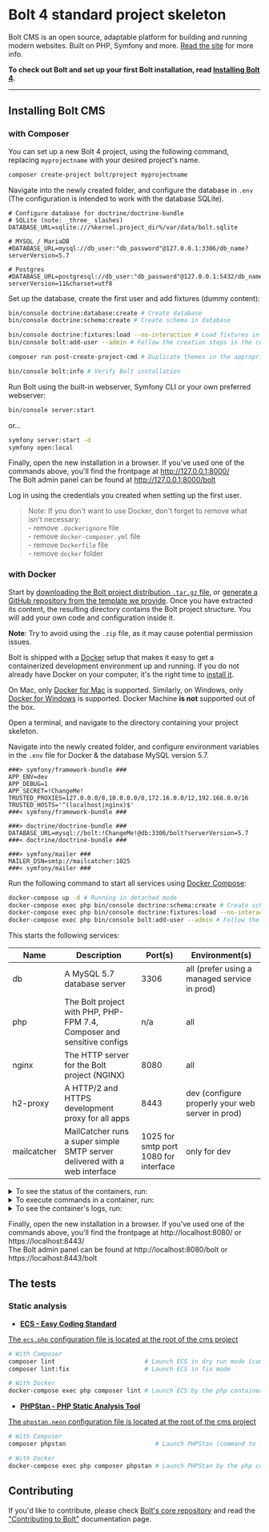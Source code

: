 Bolt 4 standard project skeleton
================================

Bolt CMS is an open source, adaptable platform for building and running modern websites. Built on PHP, Symfony and more. [Read the site](https://boltcms.io) for more info. 

**To check out Bolt and set up your first Bolt installation, read [Installing Bolt 4][installation].** 

---

## Installing Bolt CMS

### with Composer

You can set up a new Bolt 4 project, using the following command, replacing `myprojectname` with your desired project's name.

```bash
composer create-project bolt/project myprojectname
```

Navigate into the newly created folder, and configure the database in `.env` (The configuration is intended to work with the database SQLite).

```dotenv
# Configure database for doctrine/doctrine-bundle
# SQLite (note: _three_ slashes)
DATABASE_URL=sqlite:///%kernel.project_dir%/var/data/bolt.sqlite

# MYSQL / MariaDB
#DATABASE_URL=mysql://db_user:"db_password"@127.0.0.1:3306/db_name?serverVersion=5.7

# Postgres
#DATABASE_URL=postgresql://db_user:"db_password"@127.0.0.1:5432/db_name?serverVersion=11&charset=utf8
```

Set up the database, create the first user and add fixtures (dummy content):

```bash
bin/console doctrine:database:create # Create database
bin/console doctrine:schema:create # Create schema in database

bin/console doctrine:fixtures:load --no-interaction # Load fixtures in databse (step not compulsory)
bin/console bolt:add-user --admin # Follow the creation steps in the console (warning: fixtures already created an admin user)

composer run post-create-project-cmd # Duplicate themes in the appropriate folder

bin/console bolt:info # Verify Bolt installation
```

Run Bolt using the built-in webserver, Symfony CLI or your own preferred webserver:

```bash
bin/console server:start
```

or…

```bash
symfony server:start -d
symfony open:local
```

Finally, open the new installation in a browser. If you've used one of the commands above, you'll find the frontpage at http://127.0.0.1:8000/ \
The Bolt admin panel can be found at http://127.0.0.1:8000/bolt

Log in using the credentials you created when setting up the first user.

> Note: If you don't want to use Docker, don't forget to remove what isn't necessary: \
    - remove `.dockerignore` file \
    - remove `docker-composer.yml` file \
    - remove `Dockerfile` file \
    - remove `docker` folder

### with Docker

Start by [downloading the Bolt project distribution `.tar.gz` file](https://github.com/bolt/project/releases/latest), or [generate a GitHub repository from the template we provide](https://github.com/bolt/project/generate).
Once you have extracted its content, the resulting directory contains the Bolt project structure. You will add your own code and configuration inside it.

**Note**: Try to avoid using the `.zip` file, as it may cause potential permission issues.

Bolt is shipped with a [Docker](https://docker.com) setup that makes it easy to get a containerized development environment up and running. If you do not already have Docker on your computer, it's the right time to [install it](https://docs.docker.com/get-docker/).

On Mac, only [Docker for Mac](https://docs.docker.com/docker-for-mac/) is supported.
Similarly, on Windows, only [Docker for Windows](https://docs.docker.com/docker-for-windows/) is supported. Docker Machine **is not** supported out of the box.

Open a terminal, and navigate to the directory containing your project skeleton.

Navigate into the newly created folder, and configure environment variables in the `.env` file for Docker & the database MySQL version 5.7.

```dotenv
###> symfony/framework-bundle ###
APP_ENV=dev
APP_DEBUG=1
APP_SECRET=!ChangeMe!
TRUSTED_PROXIES=127.0.0.0/8,10.0.0.0/8,172.16.0.0/12,192.168.0.0/16
TRUSTED_HOSTS='^(localhost|nginx)$'
###< symfony/framework-bundle ###

###> doctrine/doctrine-bundle ###
DATABASE_URL=mysql://bolt:!ChangeMe!@db:3306/bolt?serverVersion=5.7
###< doctrine/doctrine-bundle ###

###> symfony/mailer ###
MAILER_DSN=smtp://mailcatcher:1025
###< symfony/mailer ###
```

Run the following command to start all services using [Docker Compose](https://docs.docker.com/compose/):

```bash
docker-compose up -d # Running in detached mode
docker-compose exec php bin/console doctrine:schema:create # Create schema in database
docker-compose exec php bin/console doctrine:fixtures:load --no-interaction # Load fixtures in databse (step not compulsory)
docker-compose exec php bin/console bolt:add-user --admin # Follow the creation steps in the console (warning: fixtures already created an admin user)
```

This starts the following services:

| Name        | Description                                                                | Port(s)            | Environment(s)                                   |
|-------------|----------------------------------------------------------------------------|--------------------|--------------------------------------------------|
| db          | A MySQL 5.7 database server                                                | 3306               | all (prefer using a managed service in prod)     |
| php         | The Bolt project with PHP, PHP-FPM 7.4, Composer and sensitive configs     | n/a                | all                                              |
| nginx       | The HTTP server for the Bolt project (NGINX)                               | 8080               | all                                              |
| h2-proxy    | A HTTP/2 and HTTPS development proxy for all apps                          | 8443               | dev (configure properly your web server in prod) |
| mailcatcher | MailCatcher runs a super simple SMTP server delivered with a web interface | 1025 for smtp port<br/>1080 for interface    | only for dev           |

<details>
  <summary>To see the status of the containers, run:</summary>

  ```bash
  docker-compose ps
  ```
</details>

<details>
  <summary>To execute commands in a container, run:</summary>

  ```bash
  docker-compose exec <container name> <command>
  docker-compose exec php sh # To enter the container directly, you will be placed at the root of the project
  docker-compose exec php bin/console bolt:add-user # Follow the creation steps in the console (warning: fixtures already created an admin user)
  ```
</details>

<details>
  <summary>To see the container's logs, run:</summary>

  ```bash
  docker-compose logs        # Display the logs of all containers
  docker-compose logs -f     # Same but follow the logs
  docker-compose logs -f php # Follow the logs for one container
  ```
</details>

Finally, open the new installation in a browser. If you've used one of the commands above, you'll find the frontpage at http://localhost:8080/ or https://localhost:8443/ \
The Bolt admin panel can be found at http://localhost:8080/bolt or https://localhost:8443/bolt

## The tests

### Static analysis
- [**ECS - Easy Coding Standard**](https://github.com/symplify/easy-coding-standard)

[The `ecs.php` configuration file is located at the root of the cms project](./ecs.php)

```bash
# With Composer
composer lint                         # Launch ECS in dry run mode (command to launch in a Continuous Integration)
composer lint:fix                     # Launch ECS in fix mode

# With Docker
docker-compose exec php composer lint # Launch ECS by the php container
```

- [**PHPStan - PHP Static Analysis Tool**](https://github.com/phpstan/phpstan)

[The `phpstan.neon` configuration file is located at the root of the cms project](./phpstan.neon)

```bash
# With Composer
composer phpstan                         # Launch PHPStan (command to launch in a Continuous Integration)

# With Docker
docker-compose exec php composer phpstan # Launch PHPStan by the php container
```

## Contributing

If you'd like to contribute, please check [Bolt's core repository](https://github.com/bolt/core/blob/master/CONTRIBUTING.md) 
and read the ["Contributing to Bolt"](https://docs.bolt.cm/4.0/other/contributing) documentation page.

[installation]: https://docs.bolt.cm/installation

